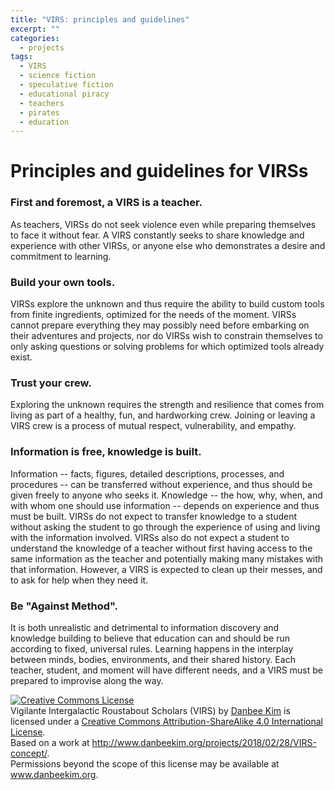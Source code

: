 ```yaml
---
title: "VIRS: principles and guidelines"
excerpt: ""
categories:
  - projects
tags:
  - VIRS
  - science fiction
  - speculative fiction
  - educational piracy
  - teachers
  - pirates
  - education
---
```


# Principles and guidelines for VIRSs

### First and foremost, a VIRS is a teacher. 

As teachers, VIRSs do not seek violence even while preparing themselves to face it without fear. A VIRS constantly seeks to share knowledge and experience with other VIRSs, or anyone else who demonstrates a desire and commitment to learning. 

### Build your own tools. 

VIRSs explore the unknown and thus require the ability to build custom tools from finite ingredients, optimized for the needs of the moment. VIRSs cannot prepare everything they may possibly need before embarking on their adventures and projects, nor do VIRSs wish to constrain themselves to only asking questions or solving problems for which optimized tools already exist.

### Trust your crew.

Exploring the unknown requires the strength and resilience that comes from living as part of a healthy, fun, and hardworking crew. Joining or leaving a VIRS crew is a process of mutual respect, vulnerability, and empathy. 

### Information is free, knowledge is built. 

Information -- facts, figures, detailed descriptions, processes, and procedures -- can be transferred without experience, and thus should be given freely to anyone who seeks it. Knowledge -- the how, why, when, and with whom one should use information -- depends on experience and thus must be built. VIRSs do not expect to transfer knowledge to a student without asking the student to go through the experience of using and living with the information involved. VIRSs also do not expect a student to understand the knowledge of a teacher without first having access to the same information as the teacher and potentially making many mistakes with that information. However, a VIRS is expected to clean up their messes, and to ask for help when they need it.  

### Be "Against Method".

It is both unrealistic and detrimental to information discovery and knowledge building to believe that education can and should be run according to fixed, universal rules. Learning happens in the interplay between minds, bodies, environments, and their shared history. Each teacher, student, and moment will have different needs, and a VIRS must be prepared to improvise along the way. 

<a rel="license" href="http://creativecommons.org/licenses/by-sa/4.0/"><img alt="Creative Commons License" style="border-width:0" src="https://i.creativecommons.org/l/by-sa/4.0/88x31.png" /></a><br /><span xmlns:dct="http://purl.org/dc/terms/" property="dct:title">Vigilante Intergalactic Roustabout Scholars (VIRS)</span> by <a xmlns:cc="http://creativecommons.org/ns#" href="www.danbeekim.org" property="cc:attributionName" rel="cc:attributionURL">Danbee Kim</a> is licensed under a <a rel="license" href="http://creativecommons.org/licenses/by-sa/4.0/">Creative Commons Attribution-ShareAlike 4.0 International License</a>.<br />Based on a work at <a xmlns:dct="http://purl.org/dc/terms/" href="http://www.danbeekim.org/projects/2018/02/28/VIRS-concept/" rel="dct:source">http://www.danbeekim.org/projects/2018/02/28/VIRS-concept/</a>.<br />Permissions beyond the scope of this license may be available at <a xmlns:cc="http://creativecommons.org/ns#" href="www.danbeekim.org" rel="cc:morePermissions">www.danbeekim.org</a>.
